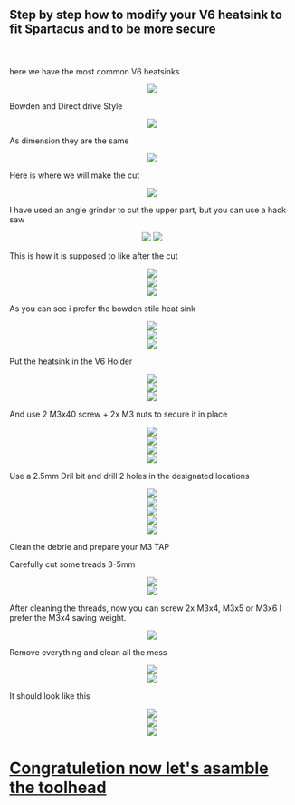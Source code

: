 ## <p align="left">Step by step how to modify your V6 heatsink to fit Spartacus and to be more secure </p>

### 

<br clear="both">

<p>here we have the most common V6 heatsinks</p>
<div align="center">

  <img style="max-width: 30%;" src="https://github.com/dury10/Spartacus/tree/main/IMAGES/spartacus_assembly/v6_heatsink_mod/1.jpeg"  />
</div>


<p>Bowden and Direct drive Style </p>

<div align="center">
  <img style="max-width: 30%;" src="https://github.com/dury10/Spartacus/tree/main/IMAGES/spartacus_assembly/v6_heatsink_mod/2.jpeg"  />
</div>


<p>As dimension they are the same</p>


<div align="center">
  <img style="max-width: 30%;" src="https://github.com/dury10/Spartacus/tree/main/IMAGES/spartacus_assembly/v6_heatsink_mod/4.jpeg"  />
</div>

<p>Here is where we will make the cut</p>

<div align="center">
  <img style="max-width: 30%;" src="https://github.com/dury10/Spartacus/tree/main/IMAGES/spartacus_assembly/v6_heatsink_mod/5.jpeg"  />
</div>

<p>I have used an angle grinder to cut the upper part, but you can use a hack saw </p>
<div align="center">
  <img style="max-width: 40%;" src="https://github.com/dury10/Spartacus/tree/main/IMAGES/spartacus_assembly/v6_heatsink_mod/32.jpeg"
    />
     <img style="max-width: 40%;" src="https://github.com/dury10/Spartacus/tree/main/IMAGES/spartacus_assembly/v6_heatsink_mod/33.jpeg" />

</div>


<p>This is how it is supposed to like after the cut</p>
<div align="center">
  <img style="max-width: 30%;" src="https://github.com/dury10/Spartacus/tree/main/IMAGES/spartacus_assembly/v6_heatsink_mod/6.jpeg"  />
</div>


<div align="center">
  <img style="max-width: 30%;" src="https://github.com/dury10/Spartacus/tree/main/IMAGES/spartacus_assembly/v6_heatsink_mod/7.jpeg"  />
</div>



<div align="center">
  <img style="max-width: 30%;" src="https://github.com/dury10/Spartacus/tree/main/IMAGES/spartacus_assembly/v6_heatsink_mod/8.jpeg"  />
</div>


<p>As you can see i prefer the bowden stile heat sink</p>
<div align="center">
  <img style="max-width: 30%;" src="https://github.com/dury10/Spartacus/tree/main/IMAGES/spartacus_assembly/v6_heatsink_mod/9.jpeg"  />
</div>





<div align="center">
  <img style="max-width: 30%;" src="https://github.com/dury10/Spartacus/tree/main/IMAGES/spartacus_assembly/v6_heatsink_mod/10.jpeg"  />
</div>



<div align="center">
  <img style="max-width: 30%;" src="https://github.com/dury10/Spartacus/tree/main/IMAGES/spartacus_assembly/v6_heatsink_mod/11.jpeg"  />
</div>


<p>Put the heatsink in the V6 Holder </p>
<div align="center">
  <img style="max-width: 30%;" src="https://github.com/dury10/Spartacus/tree/main/IMAGES/spartacus_assembly/v6_heatsink_mod/12.jpeg"  />
</div>





<div align="center">
  <img style="max-width: 30%;" src="https://github.com/dury10/Spartacus/tree/main/IMAGES/spartacus_assembly/v6_heatsink_mod/13.jpeg"  />
</div>



<div align="center">
  <img style="max-width: 30%;" src="https://github.com/dury10/Spartacus/tree/main/IMAGES/spartacus_assembly/v6_heatsink_mod/14.jpeg"  />
</div>


<p>And use 2 M3x40 screw + 2x M3 nuts to secure it in place </p>
<div align="center">
  <img style="max-width: 30%;" src="https://github.com/dury10/Spartacus/tree/main/IMAGES/spartacus_assembly/v6_heatsink_mod/15.jpeg"  />
</div>



<div align="center">
  <img style="max-width: 30%;" src="https://github.com/dury10/Spartacus/tree/main/IMAGES/spartacus_assembly/v6_heatsink_mod/16.jpeg"  />
</div>



<div align="center">
  <img style="max-width: 30%;" src="https://github.com/dury10/Spartacus/tree/main/IMAGES/spartacus_assembly/v6_heatsink_mod/17.jpeg"  />
</div>



<div align="center">
  <img style="max-width: 30%;" src="https://github.com/dury10/Spartacus/tree/main/IMAGES/spartacus_assembly/v6_heatsink_mod/18.jpeg"  />
</div>



<p>Use a 2.5mm Dril bit and drill 2 holes in the designated locations </p>

<div align="center">
  <img style="max-width: 30%;" src="https://github.com/dury10/Spartacus/tree/main/IMAGES/spartacus_assembly/v6_heatsink_mod/19.jpeg"  />
</div>



<div align="center">
  <img style="max-width: 30%;" src="https://github.com/dury10/Spartacus/tree/main/IMAGES/spartacus_assembly/v6_heatsink_mod/20.jpeg"  />
</div>



<div align="center">
  <img style="max-width: 30%;" src="https://github.com/dury10/Spartacus/tree/main/IMAGES/spartacus_assembly/v6_heatsink_mod/21.jpeg"  />
</div>




<div align="center">
  <img style="max-width: 30%;" src="https://github.com/dury10/Spartacus/tree/main/IMAGES/spartacus_assembly/v6_heatsink_mod/22.jpeg"  />
</div>



<div align="center">
  <img style="max-width: 30%;" src="https://github.com/dury10/Spartacus/tree/main/IMAGES/spartacus_assembly/v6_heatsink_mod/23.jpeg"  />
</div>

<p>Clean the debrie and prepare your M3 TAP </p>
<p>Carefully cut some treads 3-5mm </p>

<div align="center">
  <img style="max-width: 30%;" src="https://github.com/dury10/Spartacus/tree/main/IMAGES/spartacus_assembly/v6_heatsink_mod/24.jpeg"  />
</div>





<div align="center">
  <img style="max-width: 30%;" src="https://github.com/dury10/Spartacus/tree/main/IMAGES/spartacus_assembly/v6_heatsink_mod/25.jpeg"  />
</div>


<p>After cleaning the threads, now you can screw 2x M3x4, M3x5 or M3x6 I prefer the M3x4 saving weight. </p>

<div align="center">
  <img style="max-width: 30%;" src="https://github.com/dury10/Spartacus/tree/main/IMAGES/spartacus_assembly/v6_heatsink_mod/26.jpeg"  />
</div>


<p>Remove everything and clean all the mess </p>
<div align="center">
  <img style="max-width: 30%;" src="https://github.com/dury10/Spartacus/tree/main/IMAGES/spartacus_assembly/v6_heatsink_mod/27.jpeg"  />
</div>





<div align="center">
  <img style="max-width: 30%;" src="https://github.com/dury10/Spartacus/tree/main/IMAGES/spartacus_assembly/v6_heatsink_mod/28.jpeg"  />
</div>

<p>It should look like this</p>

<div align="center">
  <img style="max-width: 30%;" src="https://github.com/dury10/Spartacus/tree/main/IMAGES/spartacus_assembly/v6_heatsink_mod/29.jpeg"  />
</div>



<div align="center">
  <img style="max-width: 30%;" src="https://github.com/dury10/Spartacus/tree/main/IMAGES/spartacus_assembly/v6_heatsink_mod/30.jpeg"  />
</div>




<div align="center">
  <img style="max-width: 30%;" src="https://github.com/dury10/Spartacus/tree/main/IMAGES/spartacus_assembly/v6_heatsink_mod/31.jpeg"  />
</div>



# <a href="toolhead_assembly.md#Spartacus">Congratuletion now let's asamble the toolhead </a>



